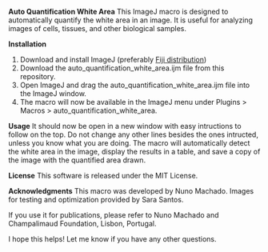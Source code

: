 **Auto Quantification White Area**
This ImageJ macro is designed to automatically quantify the white area in an image. It is useful for analyzing images of cells, tissues, and other biological samples.

**Installation**
1. Download and install ImageJ (preferably [Fiji distribution](https://fiji.sc/))
2. Download the auto_quantification_white_area.ijm file from this repository.
3. Open ImageJ and drag the auto_quantification_white_area.ijm file into the ImageJ window.
4. The macro will now be available in the ImageJ menu under Plugins > Macros > auto_quantification_white_area.

**Usage**
 It should now be open in a new window with easy intructions to follow on the top.
 Do not change any other lines besides the ones intructed, unless you know what you are doing.
 The macro will automatically detect the white area in the image, display the results in a table, and save a copy of the image with the quantified area drawn.

**License**
This software is released under the MIT License.

**Acknowledgments**
This macro was developed by Nuno Machado.
Images for testing and optimization provided by Sara Santos.

If you use it for publications, please refer to Nuno Machado and Champalimaud Foundation, Lisbon, Portugal.


I hope this helps! Let me know if you have any other questions.